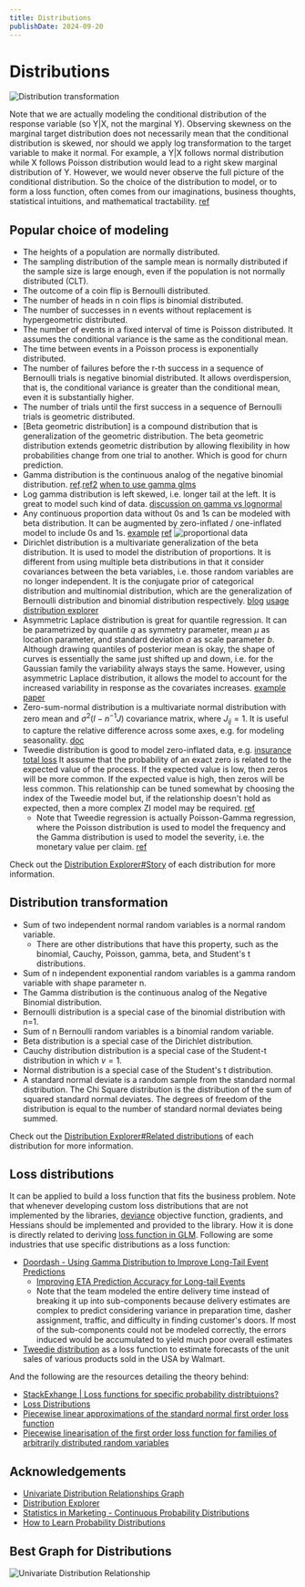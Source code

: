 ```yaml
---
title: Distributions
publishDate: 2024-09-20
---
```


# Distributions

![Distribution transformation](./images/distribution_transformations.png)

Note that we are actually modeling the conditional distribution of the response variable (so Y|X, not the marginal Y). Observing skewness on the marginal target distribution does not necessarily mean that the conditional distribution is skewed, nor should we apply log transformation to the target variable to make it normal. For example, a Y|X follows normal distribution while X follows Poisson distribution would lead to a right skew marginal distribution of Y. However, we would never observe the full picture of the conditional distribution. So the choice of the distribution to model, or to form a loss function, often comes from our imaginations, business thoughts, statistical intuitions, and mathematical tractability. [ref](https://stats.stackexchange.com/a/492738)

## Popular choice of modeling

- The heights of a population are normally distributed.
- The sampling distribution of the sample mean is normally distributed if the sample size is large enough, even if the population is not normally distributed (CLT).
- The outcome of a coin flip is Bernoulli distributed.
- The number of heads in n coin flips is binomial distributed.
- The number of successes in n events without replacement is hypergeometric distributed.
- The number of events in a fixed interval of time is Poisson distributed. It assumes the conditional variance is the same as the conditional mean.
- The time between events in a Poisson process is exponentially distributed.
- The number of failures before the r-th success in a sequence of Bernoulli trials is negative binomial distributed. It allows overdispersion, that is, the conditional variance is greater than the conditional mean, even it is substantially higher.
- The number of trials until the first success in a sequence of Bernoulli trials is geometric distributed.
- [Beta geometric distribution] is a compound distribution that is generalization of the geometric distribution. The beta geometric distribution extends geometric distribution by allowing flexibility in how probabilities change from one trial to another. Which is good for churn prediction.
- Gamma distribution is the continuous analog of the negative binomial distribution. [ref](https://besjournals.onlinelibrary.wiley.com/doi/pdf/10.1111/2041-210X.12843).[ref2](https://biol609.github.io/lectures/13_zinfl.html#53_The_error_generating_process) [when to use gamma glms](https://stats.stackexchange.com/questions/67547/when-to-use-gamma-glms)
- Log gamma distribution is left skewed, i.e. longer tail at the left. It is great to model such kind of data. [discussion on gamma vs lognormal](https://stats.stackexchange.com/questions/72381/gamma-vs-lognormal-distributions)
- Any continuous proportion data without 0s and 1s can be modeled with beta distribution. It can be augmented by zero-inflated / one-inflated model to include 0s and 1s. [example](https://www.andrewheiss.com/blog/2021/11/08/beta-regression-guide/) [ref](https://besjournals.onlinelibrary.wiley.com/doi/10.1111/2041-210X.13234) ![proportional data](./images/proportional_data_decision_tree.webp)
- Dirichlet distribution is a multivariate generalization of the beta distribution. It is used to model the distribution of proportions. It is different from using multiple beta distributions in that it consider covariances between the beta variables, i.e. those random variables are no longer independent. It is the conjugate prior of categorical distribution and multinomial distribution, which are the generalization of Bernoulli distribution and binomial distribution respectively. [blog](https://cosx.org/2013/01/lda-math-beta-dirichlet/) [usage](https://www.andrewheiss.com/blog/2023/09/18/understanding-dirichlet-beta-intuition/) [distribution explorer](https://distribution-explorer.github.io/multivariate_continuous/dirichlet.html)
- Asymmetric Laplace distribution is great for quantile regression. It can be parametrized by quantile $q$ as symmetry parameter, mean $\mu$ as location parameter, and standard deviation $\sigma$ as scale parameter $b$. Although drawing quantiles of posterior mean is okay, the shape of curves is essentially the same just shifted up and down, i.e. for the Gaussian family the variability always stays the same. However, using asymmetric Laplace distribution, it allows the model to account for the increased variability in response as the covariates increases. [example](https://www.pymc.io/projects/bart/en/latest/examples/bart_quantile_regression.html#asymmetric-laplace-distribution) [paper](https://doi.org/10.1093/biostatistics/kxj039)
- Zero-sum-normal distribution is a multivariate normal distribution with zero mean and $\sigma^2 (I-n^{-1}J)$ covariance matrix, where $J_{ij}=1$. It is useful to capture the relative difference across some axes, e.g. for modeling seasonality. [doc](https://www.pymc.io/projects/docs/en/latest/api/distributions/generated/pymc.ZeroSumNormal.html)
- Tweedie distribution is good to model zero-inflated data, e.g. [insurance total loss](https://stats.stackexchange.com/questions/492726/what-is-use-of-tweedie-or-poisson-loss-objective-function-in-xgboost-and-deep-le) It assume that the probability of an exact zero is related to the expected value of the process. If the expected value is low, then zeros will be more common. If the expected value is high, then zeros will be less common. This relationship can be tuned somewhat by choosing the index of the Tweedie model but, if the relationship doesn't hold as expected, then a more complex ZI model may be required. [ref](https://stats.stackexchange.com/a/582138)
  - Note that Tweedie regression is actually Poisson-Gamma regression, where the Poisson distribution is used to model the frequency and the Gamma distribution is used to model the severity, i.e. the monetary value per claim. [ref](https://stats.stackexchange.com/questions/492726/what-is-use-of-tweedie-or-poisson-loss-objective-function-in-xgboost-and-deep-le)

Check out the [Distribution Explorer#Story](https://distribution-explorer.github.io/discrete/poisson.html) of each distribution for more information.

## Distribution transformation

- Sum of two independent normal random variables is a normal random variable.
  - There are other distributions that have this property, such as the binomial, Cauchy, Poisson, gamma, beta, and Student's t distributions.
- Sum of n independent exponential random variables is a gamma random variable with shape parameter n.
- The Gamma distribution is the continuous analog of the Negative Binomial distribution.
- Bernoulli distribution is a special case of the binomial distribution with n=1.
- Sum of n Bernoulli random variables is a binomial random variable.
- Beta distribution is a special case of the Dirichlet distribution.
- Cauchy distribution distribution is a special case of the Student-t distribution in which $v=1$.
- Normal distribution is a special case of the Student's t distribution.
- A standard normal deviate is a random sample from the standard normal distribution. The Chi Square distribution is the distribution of the sum of squared standard normal deviates. The degrees of freedom of the distribution is equal to the number of standard normal deviates being summed.

Check out the [Distribution Explorer#Related distributions](https://distribution-explorer.github.io/multivariate_continuous/dirichlet.html) of each distribution for more information.

## Loss distributions

It can be applied to build a loss function that fits the business problem. Note that whenever developing custom loss distributions that are not implemented by the libraries, [deviance](https://bookdown.org/egarpor/PM-UC3M/glm-deviance.html) objective function, gradients, and Hessians should be implemented and provided to the library. How it is done is directly related to deriving [loss function in GLM](generalized-linear-models.md#loss-functions). Following are some industries that use specific distributions as a loss function:

- [Doordash - Using Gamma Distribution to Improve Long-Tail Event Predictions](https://careersatdoordash.com/blog/using-gamma-distribution-to-improve-long-tail-event-predictions/)
  - [Improving ETA Prediction Accuracy for Long-tail Events](https://careersatdoordash.com/blog/improving-eta-prediction-accuracy-for-long-tail-events/)
  - Note that the team modeled the entire delivery time instead of breaking it up into sub-components because delivery estimates are complex to predict considering variance in preparation time, dasher assignment, traffic, and difficulty in finding customer's doors. If most of the sub-components could not be modeled correctly, the errors induced would be accumulated to yield much poor overall estimates
- [Tweedie distribution](https://www.kaggle.com/competitions/m5-forecasting-accuracy/discussion/150614) as a loss function to estimate forecasts of the unit sales of various products sold in the USA by Walmart.

And the following are the resources detailing the theory behind:

- [StackExhange | Loss functions for specific probability distribtuions?](https://or.stackexchange.com/questions/102/loss-functions-for-specific-probability-distributions)
- [Loss Distributions](https://mpra.ub.uni-muenchen.de/22163/2/MPRA_paper_22163.pdf)
- [Piecewise linear approximations of the standard normal first order loss function](https://arxiv.org/pdf/1307.1708)
- [Piecewise linearisation of the first order loss function for families of arbitrarily distributed random variables](https://gwr3n.github.io/chapters/Rossi_et_al_MAGO_2014_2.pdf)

## Acknowledgements

- [Univariate Distribution Relationships Graph](https://www.math.wm.edu/~leemis/chart/UDR/UDR.html)
- [Distribution Explorer](https://distribution-explorer.github.io/index.html)
- [Statistics in Marketing - Continuous Probability Distributions](https://bernard-mlab.com/post/probability-distribution2/)
- [How to Learn Probability Distributions](https://www.youtube.com/watch?v=mBCiKUzwdMs)

## Best Graph for Distributions

![Univariate Distribution Relationship](./images/univariate_distribution_relationship.png)
